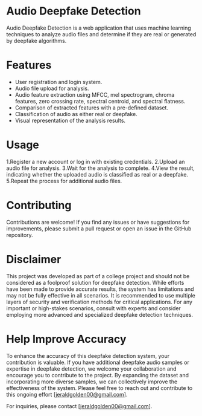 # Audio Deepfake Detection

Audio Deepfake Detection is a web application that uses machine learning techniques to analyze audio files and determine if they are real or generated by deepfake algorithms.

# Features

- User registration and login system.
- Audio file upload for analysis.
- Audio feature extraction using MFCC, mel spectrogram, chroma features, zero crossing rate, spectral centroid, and spectral flatness.
- Comparison of extracted features with a pre-defined dataset.
- Classification of audio as either real or deepfake.
- Visual representation of the analysis results.

# Usage
1.Register a new account or log in with existing credentials.
2.Upload an audio file for analysis.
3.Wait for the analysis to complete.
4.View the result, indicating whether the uploaded audio is classified as real or a deepfake.
5.Repeat the process for additional audio files.

# Contributing

Contributions are welcome! If you find any issues or have suggestions for improvements, please submit a pull request or open an issue in the GitHub repository.

# Disclaimer

This project was developed as part of a college project and should not be considered as a foolproof solution for deepfake detection. While efforts have been made to provide accurate results, the system has limitations and may not be fully effective in all scenarios. It is recommended to use multiple layers of security and verification methods for critical applications. For any important or high-stakes scenarios, consult with experts and consider employing more advanced and specialized deepfake detection techniques.

# Help Improve Accuracy

To enhance the accuracy of this deepfake detection system, your contribution is valuable. If you have additional deepfake audio samples or expertise in deepfake detection, we welcome your collaboration and encourage you to contribute to the project. By expanding the dataset and incorporating more diverse samples, we can collectively improve the effectiveness of the system. Please feel free to reach out and contribute to this ongoing effort [jeraldgolden00@gmail.com].

For inquiries, please contact [jeraldgolden00@gmail.com].
